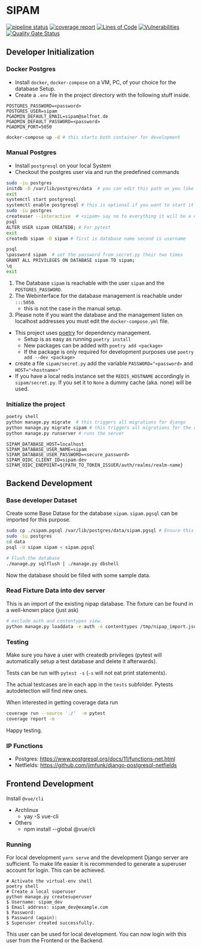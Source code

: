 # SIPAM

[![pipeline status](https://git.selfnet.de/marcelf/sipam/badges/master/pipeline.svg)](https://git.selfnet.de/marcelf/sipam/commits/master)
[![coverage report](https://git.selfnet.de/marcelf/sipam/badges/master/coverage.svg)](https://git.selfnet.de/marcelf/sipam/commits/master)
[![Lines of Code](https://sonarcloud.io/api/project_badges/measure?project=Selfnet_sipam&metric=ncloc)](https://sonarcloud.io/dashboard?id=Selfnet_sipam)
[![Vulnerabilities](https://sonarcloud.io/api/project_badges/measure?project=Selfnet_sipam&metric=vulnerabilities)](https://sonarcloud.io/dashboard?id=Selfnet_sipam)
[![Quality Gate Status](https://sonarcloud.io/api/project_badges/measure?project=Selfnet_sipam&metric=alert_status)](https://sonarcloud.io/dashboard?id=Selfnet_sipam)


## Developer Initialization

### Docker Postgres

* Install `docker`, `docker-compose` on a VM, PC, of your choice for the database Setup.
* Create a `.env` file in the project directory with the following stuff inside.

```.env
POSTGRES_PASSWORD=<password>
POSTGRES_USER=sipam
PGADMIN_DEFAULT_EMAIL=sipam@selfnet.de
PGADMIN_DEFAULT_PASSWORD=<password>
PGADMIN_PORT=5050
```

```sh
docker-compose up -d # this starts both container for development
```

### Manual Postgres

* Install `postgresql` on your local System
* Checkout the postgres user via and run the predefined commands

```bash
sudo -iu postgres
initdb -D /var/lib/postgres/data  # you can edit this path as you like (only arch)
exit
systemctl start postgresql
systemctl enable postgresql # this is optional if you want to start it on boot.
sudo -iu postgres
createuser --interactive  # <sipam> say no to everything it will be a dump database user.
psql
ALTER USER sipam CREATEDB; # For pytest
exit
createdb sipam -O sipam # first is database name second is username

psql
\password sipam  # set the password from secret.py their two times
GRANT ALL PRIVILEGES ON DATABASE sipam TO sipam;
\q
exit
```

1. The Database `sipam` is reachable with the user `sipam` and the `POSTGRES_PASSWORD`.
1. The Webinterface for the database management is reachable under `:::5050`.
    * this is not the case in the manual setup.
1. Please note if you want the database and the management listen on localhost addresses you must
edit the `docker-compose.yml` file.

* This project uses [poetry](https://python-poetry.org/) for dependency management.
  * Setup is as easy as running `poetry install`
  * New packages can be added with `poetry add <package>`
  * If the package is only required for development purposes use `poetry add --dev <package>`
* create a file `sipam/secret.py` add the variable `PASSWORD="<password>` and `HOST="<hostname>"`
* If you have a local redis instance set the `REDIS_HOSTNAME` accordingly in `sipam/secret.py`. If you set it to `None` a dummy cache (aka. none) will be used.

### Initialize the project

```bash
poetry shell
python manage.py migrate  # this triggers all migrations for django
python manage.py migrate sipam # this triggers all migrations for the database of sipam.
python manage.py runserver # runs the server
```

```.env
SIPAM_DATABASE_HOST=localhost
SIPAM_DATABASE_USER_NAME=sipam
SIPAM_DATABASE_USER_PASSWORD=<secure_password>
SIPAM_OIDC_CLIENT_ID=sipam-dev
SIPAM_OIDC_ENDPOINT=${PATH_TO_TOKEN_ISSUER/auth/realms/realm-name}
```

## Backend Development

### Base developer Dataset

Create some Base Datase for the database `sipam`. `sipam.pgsql` can be imported for this purpose.

```bash
sudo cp ./sipam.pgsql /var/lib/postgres/data/sipam.pgsql # Ensure this is the right directory on your system
sudo -iu postgres
cd data
psql -U sipam sipam < sipam.pgsql

# Flush the database
./manage.py sqlflush | ./manage.py dbshell
```

Now the database should be filled with some sample data.

### Read Fixture Data into dev server

This is an import of the existing nipap database.
The fixture can be found in a well-known place (just ask)

```bash
# exclude auth and contentypes view.
python manage.py loaddata -e auth -e contenttypes /tmp/nipap_import.json

```

### Testing

Make sure you have a user with createdb privileges (pytest will automatically setup a test database and delete it afterwards).

Tests can be run with `pytest -s` (`-s` will not eat print statements).

The actual testcases are in each app in the `tests` subfolder.
Pytests autodetection will find new ones.

When interested in getting coverage data run

```bash
coverage run --source './'  -m pytest
coverage report -m
```

Happy testing.

### IP Functions

- Postgres: https://www.postgresql.org/docs/11/functions-net.html
- Netfields: https://github.com/jimfunk/django-postgresql-netfields


## Frontend Development

Install `@vue/cli`
* Archlinux
  * yay -S vue-cli
* Others
  * npm install --global @vue/cli

### Running

For local development `yarn serve` and the development Django server are sufficient.
To make life easier it is recommended to generate a superuser account for login.
This can be achieved.

```shell
# Activate the virtual-env shell
poetry shell
# Create a local superuser
python manage.py createsuperuser
$ Username: sipam_dev
$ Email address: sipam_dev@example.com
$ Password:
$ Password (again):
$ Superuser created successfully.
```

This user can be used for local development.
You can now login with this user from the Frontend or the Backend.
